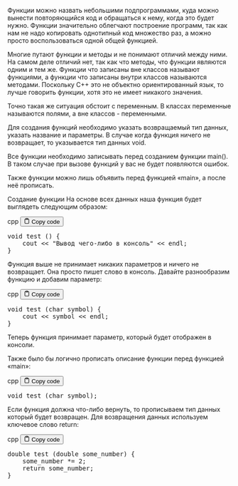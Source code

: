 <p>Функции можно назвать небольшими подпрограммами, куда можно вынести повторяющийся код и обращаться к нему, когда это будет нужно. 
Функции значительно облегчают построение программ, так как нам не надо копировать 
однотипный код множество раз, а можно просто воспользоваться одной общей функцией.</p>
<p>Многие путают функции и методы и не понимают отличий между ними. 
На самом деле отличий нет, так как что методы, что функции являются одним и тем же. 
Функции что записаны вне классов называют функциями, а функции что записаны внутри классов называются методами. 
Поскольку C++ это не объектно ориентированный язык, то лучше говорить функции, хотя это не имеет никакого значения.</p>
<p>Точно такая же ситуация обстоит с переменным. В классах переменные называются полями, а вне классов - переменными.</p>
<p>Для создания функций необходимо указать возвращаемый тип данных, указать название и параметры.
В случае когда функция ничего не возвращает, то указывается тип данных void.</p>
<p>Все функции необходимо записывать перед созданием функции main().
В таком случае при вызове функций у вас не будет появляются ошибок.</p>
<p>Также функции можно лишь объявить перед функцией «main», а после неё прописать.</p>
<p>Создание функции
На основе всех данных наша функция будет выглядеть следующим образом:</p>
<div class="code-element">
<div class="lang-line">
  <text>cpp</text>
  <button class="copy-button"
          id="codeb0f07361e17d5a4a0e0d124c15aa69b2b"
          onclick="copyCode(codeb0f07361e17d5a4a0e0d124c15aa69b2, codeb0f07361e17d5a4a0e0d124c15aa69b2b)">
    <svg stroke="currentColor"
         fill="none"
         stroke-width="2"
         viewBox="0 0 24 24"
         stroke-linecap="round"
         stroke-linejoin="round"
         class="h-4 w-4"
         height="1em"
         width="1em"
         xmlns="http://www.w3.org/2000/svg">
      <path d="M16 4h2a2 2 0 0 1 2 2v14a2 2 0 0 1-2 2H6a2 2 0 0 1-2-2V6a2 2 0 0 1 2-2h2"></path>
      <rect x="8" y="2" width="8" height="4" rx="1" ry="1"></rect>
    </svg>
    <text>Copy code</text>
  </button>

</div>
<div class="code" id="codeb0f07361e17d5a4a0e0d124c15aa69b2"><div class="highlight"><pre><span></span><span class="kt">void</span><span class="w"> </span><span class="nf">test</span><span class="w"> </span><span class="p">()</span><span class="w"> </span><span class="p">{</span>
<span class="w">    </span><span class="n">cout</span><span class="w"> </span><span class="o">&lt;&lt;</span><span class="w"> </span><span class="s">&quot;Вывод чего-либо в консоль&quot;</span><span class="w"> </span><span class="o">&lt;&lt;</span><span class="w"> </span><span class="n">endl</span><span class="p">;</span>
<span class="p">}</span>
</pre></div></div>
</div>

<p>Функция выше не принимает никаких параметров и ничего не возвращает.
Она просто пишет слово в консоль. Давайте разнообразим функцию и добавим параметр:</p>
<div class="code-element">
<div class="lang-line">
  <text>cpp</text>
  <button class="copy-button"
          id="code310958bb751decaf95734b1aee6b142fb"
          onclick="copyCode(code310958bb751decaf95734b1aee6b142f, code310958bb751decaf95734b1aee6b142fb)">
    <svg stroke="currentColor"
         fill="none"
         stroke-width="2"
         viewBox="0 0 24 24"
         stroke-linecap="round"
         stroke-linejoin="round"
         class="h-4 w-4"
         height="1em"
         width="1em"
         xmlns="http://www.w3.org/2000/svg">
      <path d="M16 4h2a2 2 0 0 1 2 2v14a2 2 0 0 1-2 2H6a2 2 0 0 1-2-2V6a2 2 0 0 1 2-2h2"></path>
      <rect x="8" y="2" width="8" height="4" rx="1" ry="1"></rect>
    </svg>
    <text>Copy code</text>
  </button>

</div>
<div class="code" id="code310958bb751decaf95734b1aee6b142f"><div class="highlight"><pre><span></span><span class="kt">void</span><span class="w"> </span><span class="nf">test</span><span class="w"> </span><span class="p">(</span><span class="kt">char</span><span class="w"> </span><span class="n">symbol</span><span class="p">)</span><span class="w"> </span><span class="p">{</span>
<span class="w">    </span><span class="n">cout</span><span class="w"> </span><span class="o">&lt;&lt;</span><span class="w"> </span><span class="n">symbol</span><span class="w"> </span><span class="o">&lt;&lt;</span><span class="w"> </span><span class="n">endl</span><span class="p">;</span>
<span class="p">}</span>
</pre></div></div>
</div>

<p>Теперь функция принимает параметр, который будет отображен в консоли.</p>
<p>Также было бы логично прописать описание функции перед функцией «main»:</p>
<div class="code-element">
<div class="lang-line">
  <text>cpp</text>
  <button class="copy-button"
          id="code572e1eb40f2ccdc38d56a13d070a0a00b"
          onclick="copyCode(code572e1eb40f2ccdc38d56a13d070a0a00, code572e1eb40f2ccdc38d56a13d070a0a00b)">
    <svg stroke="currentColor"
         fill="none"
         stroke-width="2"
         viewBox="0 0 24 24"
         stroke-linecap="round"
         stroke-linejoin="round"
         class="h-4 w-4"
         height="1em"
         width="1em"
         xmlns="http://www.w3.org/2000/svg">
      <path d="M16 4h2a2 2 0 0 1 2 2v14a2 2 0 0 1-2 2H6a2 2 0 0 1-2-2V6a2 2 0 0 1 2-2h2"></path>
      <rect x="8" y="2" width="8" height="4" rx="1" ry="1"></rect>
    </svg>
    <text>Copy code</text>
  </button>

</div>
<div class="code" id="code572e1eb40f2ccdc38d56a13d070a0a00"><div class="highlight"><pre><span></span><span class="kt">void</span><span class="w"> </span><span class="nf">test</span><span class="w"> </span><span class="p">(</span><span class="kt">char</span><span class="w"> </span><span class="n">symbol</span><span class="p">);</span>
</pre></div></div>
</div>

<p>Если функция должна что-либо вернуть, то прописываем тип данных который будет возвращен.
Для возвращения данных используем ключевое слово return:</p>
<div class="code-element">
<div class="lang-line">
  <text>cpp</text>
  <button class="copy-button"
          id="code5aedf57e7164e2589a7358d673398344b"
          onclick="copyCode(code5aedf57e7164e2589a7358d673398344, code5aedf57e7164e2589a7358d673398344b)">
    <svg stroke="currentColor"
         fill="none"
         stroke-width="2"
         viewBox="0 0 24 24"
         stroke-linecap="round"
         stroke-linejoin="round"
         class="h-4 w-4"
         height="1em"
         width="1em"
         xmlns="http://www.w3.org/2000/svg">
      <path d="M16 4h2a2 2 0 0 1 2 2v14a2 2 0 0 1-2 2H6a2 2 0 0 1-2-2V6a2 2 0 0 1 2-2h2"></path>
      <rect x="8" y="2" width="8" height="4" rx="1" ry="1"></rect>
    </svg>
    <text>Copy code</text>
  </button>

</div>
<div class="code" id="code5aedf57e7164e2589a7358d673398344"><div class="highlight"><pre><span></span><span class="kt">double</span><span class="w"> </span><span class="nf">test</span><span class="w"> </span><span class="p">(</span><span class="kt">double</span><span class="w"> </span><span class="n">some_number</span><span class="p">)</span><span class="w"> </span><span class="p">{</span>
<span class="w">    </span><span class="n">some_number</span><span class="w"> </span><span class="o">*=</span><span class="w"> </span><span class="mi">2</span><span class="p">;</span>
<span class="w">    </span><span class="k">return</span><span class="w"> </span><span class="n">some_number</span><span class="p">;</span>
<span class="p">}</span>
</pre></div></div>
</div>